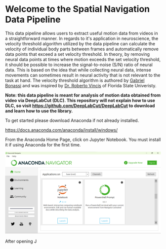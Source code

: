 # Welcome to the Spatial Navigation Data Pipeline

This data pipeline allows users to extract useful motion data from videos in a straightforward manner. In regards to it's application in neuroscience, the velocity threshold algorithm utilized by the data pipeline can calculate the velocity of individual body parts between frames and automatically remove data points that exceed a set velocity threshold. In theory, by removing neural data points at times where motion exceeds the set velocity threshold, it should be possible to increase the signal-to-noise (S/N) ratio of neural data. This is based on the idea that while collecting neural data, intense movements can sometimes result in neural activity that is not relevant to the task at hand. The velocity threshold algorithm is authored by [Gabriel Bonassi](https://www.linkedin.com/in/gabriel-bonassi-6421b5169/) and was inspired by [Dr. Roberto Vincis](https://www.bio.fsu.edu/vincislab/) of Florida State Univeristy.

**Note: this data pipeline is meant for analysis of motion data obtained from video via DeepLabCut (DLC). This repository will not explain how to use DLC, so visit https://github.com/DeepLabCut/DeepLabCut to download and learn how to use the library.**

To get started please download Anaconda if not already installed.

https://docs.anaconda.com/anaconda/install/windows/ 

From the Anaconda Home Page, click on Jupyter Notebook. You must install it if using Anaconda for the first time.

![This is an image](https://github.com/GabrielBonassi77/Spatial-Navigation-Data-Pipeline/blob/main/Screenshot%202022-05-12%20163219.png)

After opening J
  
